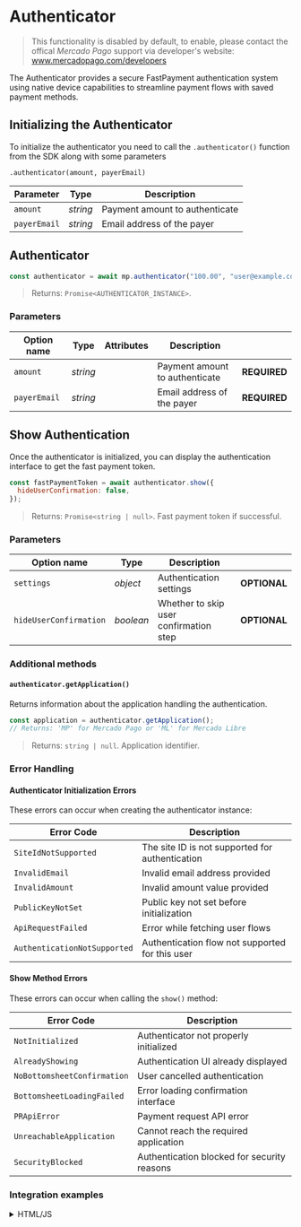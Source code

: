 # Authenticator

> This functionality is disabled by default, to enable, please contact the offical *Mercado Pago* support via developer's website: www.mercadopago.com/developers

The Authenticator provides a secure FastPayment authentication system using native device capabilities to streamline payment flows with saved payment methods.

## Initializing the Authenticator

To initialize the authenticator you need to call the `.authenticator()` function from the SDK along with some parameters

`.authenticator(amount, payerEmail)`

| Parameter     | Type     | Description                                                        |
| ------------- | -------- | ------------------------------------------------------------------ |
| `amount`      | _string_ | Payment amount to authenticate                                     |
| `payerEmail`  | _string_ | Email address of the payer                                         |

## Authenticator

```javascript
const authenticator = await mp.authenticator("100.00", "user@example.com");
```

> Returns: `Promise<AUTHENTICATOR_INSTANCE>`.

### Parameters

| Option name  | Type      | Attributes                | Description                       |              |
| ------------ | --------- | ------------------------- | --------------------------------- | ------------ |
| `amount`     | _string_  |                           | Payment amount to authenticate    | **REQUIRED** |
| `payerEmail` | _string_  |                           | Email address of the payer        | **REQUIRED** |

## Show Authentication

Once the authenticator is initialized, you can display the authentication interface to get the fast payment token.

```javascript
const fastPaymentToken = await authenticator.show({
  hideUserConfirmation: false,
});
```

> Returns: `Promise<string | null>`. Fast payment token if successful.

### Parameters

| Option name            | Type      | Description                              |              |
| ---------------------- | --------- | ---------------------------------------- | ------------ |
| `settings`             | _object_  | Authentication settings                  | **OPTIONAL** |
| `hideUserConfirmation` | _boolean_ | Whether to skip user confirmation step   | **OPTIONAL** |

### Additional methods

#### `authenticator.getApplication()`

Returns information about the application handling the authentication.

```javascript
const application = authenticator.getApplication();
// Returns: 'MP' for Mercado Pago or 'ML' for Mercado Libre
```

> Returns: `string | null`. Application identifier.

### Error Handling

#### Authenticator Initialization Errors
These errors can occur when creating the authenticator instance:

| Error Code                   | Description                                        |
| ---------------------------- | -------------------------------------------------- |
| `SiteIdNotSupported`         | The site ID is not supported for authentication   |
| `InvalidEmail`               | Invalid email address provided                     |
| `InvalidAmount`              | Invalid amount value provided                      |
| `PublicKeyNotSet`            | Public key not set before initialization          |
| `ApiRequestFailed`           | Error while fetching user flows                   |
| `AuthenticationNotSupported` | Authentication flow not supported for this user   |

#### Show Method Errors
These errors can occur when calling the `show()` method:

| Error Code                   | Description                                        |
| ---------------------------- | -------------------------------------------------- |
| `NotInitialized`             | Authenticator not properly initialized            |
| `AlreadyShowing`             | Authentication UI already displayed               |
| `NoBottomsheetConfirmation`  | User cancelled authentication                     |
| `BottomsheetLoadingFailed`   | Error loading confirmation interface              |
| `PRApiError`                 | Payment request API error                         |
| `UnreachableApplication`     | Cannot reach the required application             |
| `SecurityBlocked`            | Authentication blocked for security reasons       |

### Integration examples

<details>
  <summary>HTML/JS</summary>

```javascript
<script src="https://sdk.mercadopago.com/js/v2"></script>
<script>
const mp = new MercadoPago('YOUR_PUBLIC_KEY');

const initializeAuthentication = async () => {
  try {
    // Initialize authenticator
    const authenticator = await mp.authenticator('100.00', 'user@example.com');
    
    // Show authentication
    const fastPaymentToken = await authenticator.show();
    
    if (fastPaymentToken) {
      console.log('Authentication successful:', fastPaymentToken);
      // Use fastPaymentToken for payment processing
    }
  } catch (error) {
    console.error('Authentication error:', error);
  }
};

initializeAuthentication();
</script>
```

</details>
